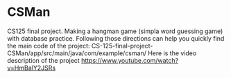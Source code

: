 # CSMan
CS125 final project.
Making a hangman game (simpla word guessing game) with database practice.
Following those directions can help you quickly find the main code of the project: CS-125-final-project-CSMan/app/src/main/java/com/example/csman/
Here is the video description of the project https://www.youtube.com/watch?v=HmBalY2JSRs
